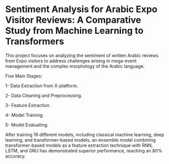 # Sentiment Analysis for Arabic Expo Visitor Reviews: A Comparative Study from Machine Learning to Transformers  

This project focuses on analyzing the sentiment of written Arabic reviews from Expo visitors to address challenges arising in mega-event management and the complex morphology of the Arabic language.

Five Main Stages: 

1- Data Extraction from X-platform.

2- Data Cleaning and Preprocessing.

3- Feature Extraction. 

4- Model Training. 

5- Model Evaluating. 


After training 19 different models, including classical machine learning, deep learning, and transformer-based models, an ensemble model combining transformer-based models as a feature extraction technique with RNN, LSTM, and GRU has demonstrated superior performance, reaching an 80% accuracy.

